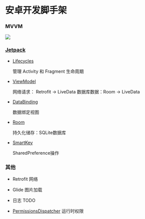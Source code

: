 

# 安卓开发脚手架

### MVVM

![]( https://camo.githubusercontent.com/2b3ff9b3a5f99c5480b612aa8f4f678dc696987a/68747470733a2f2f757365722d676f6c642d63646e2e786974752e696f2f323031392f342f31352f313661323130313664663963373663353f773d39363026683d37323026663d7765627026733d3135333832 )

### [Jetpack](https://developer.android.google.cn/jetpack)


-  [Lifecycles](https://developer.android.google.cn/topic/libraries/architecture/lifecycle)

   管理 Activity 和 Fragment 生命周期

-  [ViewModel](https://developer.android.google.cn/topic/libraries/architecture/viewmodel)

   网络请求： Retrofit -> LiveData
   数据库数据：Room -> LiveData
   
-  [DataBinding](https://developer.android.google.cn/topic/libraries/architecture/lifecycle)

   数据绑定视图
   
-  [Room](https://developer.android.google.cn/topic/libraries/architecture/room)

   持久化储存：SQLite数据库

-  [SmartKey](https://github.com/Vove7/SmartKey)

   SharedPreference操作



### 其他

-  Retrofit  网络

-  Glide  图片加载

-  日志 TODO

-  [PermissionsDispatcher](https://github.com/permissions-dispatcher/PermissionsDispatcher)  运行时权限






